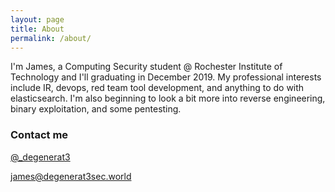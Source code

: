 ```yaml
---
layout: page
title: About
permalink: /about/
---
```


I'm James, a Computing Security student @ Rochester Institute of Technology and I'll graduating in December 2019. My professional interests include IR, devops, red team tool development, and anything to do with elasticsearch.  I'm also beginning to look a bit more into reverse engineering, binary exploitation, and some pentesting.



### Contact me
[@_degenerat3](https://twitter.com/_degenerat3)  

[james@degenerat3sec.world](mailto:james@degenerat3sec.world)